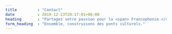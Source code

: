 ```yaml
---
title         : "Contact"
date          : 2019-12-23T20:17:01+06:00
heading       : "Partagez votre passion pour la <span> Francophonie.</span>"
form_heading  : "Ensemble, construisons des ponts culturels."
---
```



